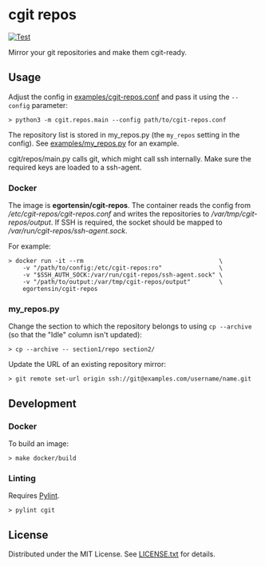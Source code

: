 cgit repos
==========

[![Test](https://github.com/egor-tensin/cgit-repos/workflows/Test/badge.svg)](https://github.com/egor-tensin/cgit-repos/actions?query=workflow%3ATest)

Mirror your git repositories and make them cgit-ready.

Usage
-----

Adjust the config in [examples/cgit-repos.conf] and pass it using the
`--config` parameter:

    > python3 -m cgit.repos.main --config path/to/cgit-repos.conf

The repository list is stored in my_repos.py (the `my_repos` setting in the
config).
See [examples/my_repos.py] for an example.

cgit/repos/main.py calls git, which might call ssh internally.
Make sure the required keys are loaded to a ssh-agent.

[examples/cgit-repos.conf]: examples/cgit-repos.conf
[examples/my_repos.py]: examples/my_repos.py

### Docker

The image is **egortensin/cgit-repos**.
The container reads the config from */etc/cgit-repos/cgit-repos.conf* and
writes the repositories to */var/tmp/cgit-repos/output*.
If SSH is required, the socket should be mapped to
*/var/run/cgit-repos/ssh-agent.sock*.

For example:

    > docker run -it --rm                                      \
        -v "/path/to/config:/etc/cgit-repos:ro"                \
        -v "$SSH_AUTH_SOCK:/var/run/cgit-repos/ssh-agent.sock" \
        -v "/path/to/output:/var/tmp/cgit-repos/output"        \
        egortensin/cgit-repos

### my_repos.py

Change the section to which the repository belongs to using `cp --archive` (so
that the "Idle" column isn't updated):

    > cp --archive -- section1/repo section2/

Update the URL of an existing repository mirror:

    > git remote set-url origin ssh://git@examples.com/username/name.git

Development
-----------

### Docker

To build an image:

    > make docker/build

### Linting

Requires [Pylint].

    > pylint cgit

[Pylint]: https://www.pylint.org/

License
-------

Distributed under the MIT License.
See [LICENSE.txt] for details.

[LICENSE.txt]: LICENSE.txt
